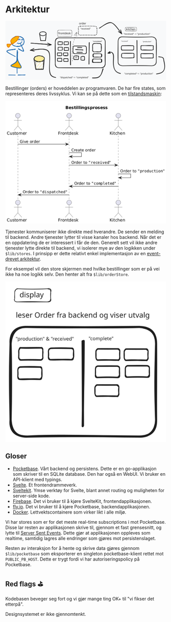 # Arkitektur

![Architecture](./architecture.excalidraw.svg)

Bestillinger (orders) er hoveddelen av programvaren. De har fire states, som representeres deres livssyklus. Vi kan se på dette som en [tilstandsmaskin](https://en.wikipedia.org/wiki/Finite-state_machine):

![Bestillingsprosess](./order.png)

Tjenester kommuniserer ikke direkte med hverandre. De sender en melding til backend. Andre tjenester lytter til visse kanaler hos backend. Når det er en oppdatering de er interessert i får de den. Generelt sett vil ikke andre tjenester lytte direkte til backend, vi isolerer mye av den logikken under `$lib/stores`. I prinsipp er dette relativt enkel implementasjon av en [event-drevet arkitektur](https://en.wikipedia.org/wiki/Event-driven_architecture).

For eksempel vil den store skjermen med hvilke bestillinger som er på vei ikke ha noe logikk selv. Den henter alt fra `$lib/orderStore`.

![display](./display.excalidraw.svg)

## Gloser

- [Pocketbase](https://pocketbase.io). Vårt backend og persistens. Dette er en go-applikasjon som skriver til en SQLite database. Den har også en WebUI. Vi bruker en API-klient med typings.
- [Svelte](https://svelte.dev/). Et frontendrammeverk.
- [Sveltekit](https://svelte.dev/docs/kit/introduction). Ymse verktøy for Svelte, blant annet routing og muligheten for server-side kode.
- [Firebase](https://firebase.google.com). Det vi bruker til å kjøre SvelteKit, frontendapplikasjonen.
- [fly.io](https://fly.io). Det vi bruker til å kjøre Pocketbase, backendapplikasjonen.
- [Docker](https://www.docker.com). Lettvektscontainere som virker likt i alle miljø.

Vi har stores som er for det meste real-time subscriptions i mot Pocketbase. Disse lar resten av applikasjonen skrive til, gjennom et fast grensesnitt, og lytte til [Server Sent Events](https://developer.mozilla.org/en-US/docs/Web/API/Server-sent_events). Dette gjør at applikasjonen oppleves som realtime, samtidig lagres alle endringer som gjøres mot persistenslaget.

Resten av interaksjon for å hente og skrive data gjøres gjennom `$lib/pocketbase` som eksporterer en singleton pocketbase-klient rettet mot `PUBLIC_PB_HOST`. Dette er trygt fordi vi har autoriseringspolicy på Pocketbase.

## Red flags ⛳️

Kodebasen beveger seg fort og vi gjør mange ting OK+ til "vi fikser det etterpå".

Designsystemet er ikke gjennomtenkt.
